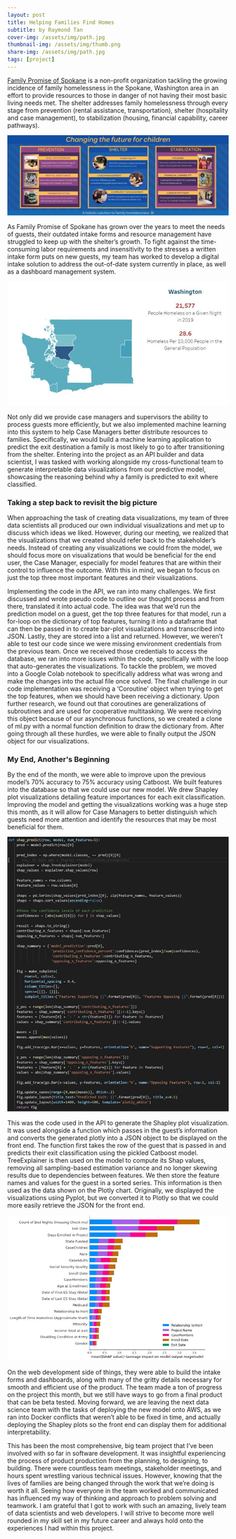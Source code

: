 ```yaml
---
layout: post
title: Helping Families Find Homes
subtitle: by Raymond Tan
cover-img: /assets/img/path.jpg
thumbnail-img: /assets/img/thumb.png
share-img: /assets/img/path.jpg
tags: [project]
---
```


[Family Promise of Spokane](https://www.familypromiseofspokane.org/) is a non-profit organization tackling the growing incidence of family homelessness in the Spokane, Washington area in an effort to provide resources to those in danger of not having their most basic living needs met. The shelter addresses family homelessness through every stage from prevention (rental assistance, transportation), shelter (hospitality and case management), to stabilization (housing, financial capability, career pathways).

![Resources](/assets/img/Prevention_shelter_stabilization-1.jpg)

As Family Promise of Spokane has grown over the years to meet the needs of guests, their outdated intake forms and resource management have struggled to keep up with the shelter’s growth. To fight against the time-consuming labor requirements and insensitivity to the stresses a written intake form puts on new guests, my team has worked to develop a digital intake solution to address the out-of-date system currently in place, as well as a dashboard management system.

![Washington Homelessness](/assets/img/Washington_Homelessness_Stat.JPG)

Not only did we provide case managers and supervisors the ability to process guests more efficiently, but we also implemented machine learning into this system to help Case Managers better distribute resources to families. Specifically, we would build a machine learning application to predict the exit destination a family is most likely to go to after transitioning from the shelter. Entering into the project as an API builder and data scientist, I was tasked with working alongside my cross-functional team to generate interpretable data visualizations from our predictive model, showcasing the reasoning behind why a family is predicted to exit where classified.


### Taking a step back to revisit the big picture

When approaching the task of creating data visualizations, my team of three data scientists all produced our own individual visualizations and met up to discuss which ideas we liked. However, during our meeting, we realized that the visualizations that we created should refer back to the stakeholder’s needs. Instead of creating any visualizations we could from the model, we should focus more on visualizations that would be beneficial for the end user, the Case Manager, especially for model features that are within their control to influence the outcome. With this in mind, we began to focus on just the top three most important features and their visualizations.

Implementing the code in the API, we ran into many challenges. We first discussed and wrote pseudo code to outline our thought process and from there, translated it into actual code. The idea was that we’d run the prediction model on a guest, get the top three features for that model, run a for-loop on the dictionary of top features, turning it into a dataframe that can then be passed in to create bar-plot visualizations and transcribed into JSON. Lastly, they are stored into a list and returned. However, we weren’t able to test our code since we were missing environment credentials from the previous team. Once we received those credentials to access the database, we ran into more issues within the code, specifically with the loop that auto-generates the visualizations. To tackle the problem, we moved into a Google Colab notebook to specifically address what was wrong and make the changes into the actual file once solved. The final challenge in our code implementation was receiving a ‘Coroutine’ object when trying to get the top features, when we should have been receiving a dictionary. Upon further research, we found out that coroutines are generalizations of subroutines and are used for cooperative multitasking. We were receiving this object because of our asynchronous functions, so we created a clone of ml.py with a normal function definition to draw the dictionary from. After going through all these hurdles, we were able to finally output the JSON object for our visualizations.


### My End, Another's Beginning
By the end of the month, we were able to improve upon the previous model’s 70% accuracy to 75% accuracy using Catboost. We built features into the database so that we could use our new model. We drew Shapley plot visualizations detailing feature importances for each exit classification. Improving the model and getting the visualizations working was a huge step this month, as it will allow for Case Managers to better distinguish which guests need more attention and identify the resources that may be most beneficial for them.

![Shapley API Code](/assets/img/shapcode1.jpg)

This was the code used in the API to generate the Shapley plot visualization. It was used alongside a function which passes in the guest’s information and converts the generated plotly into a JSON object to be displayed on the front end. The function first takes the row of the guest that is passed in and predicts their exit classification using the pickled Catboost model. TreeExplainer is then used on the model to compute its Shap values, removing all sampling-based estimation variance and no longer skewing results due to dependencies between features. We then store the feature names and values for the guest in a sorted series. This information is then used as the data shown on the Plotly chart. Originally, we displayed the visualizations using Pyplot, but we converted it to Plotly so that we could more easily retrieve the JSON for the front end.

![Shapley Visualization](/assets/img/Shap.jpg)

On the web development side of things, they were able to build the intake forms and dashboards, along with many of the gritty details necessary for smooth and efficient use of the product. The team made a ton of progress on the project this month, but we still have ways to go from a final product that can be beta tested. Moving forward, we are leaving the next data science team with the tasks of deploying the new model onto AWS, as we ran into Docker conflicts that weren’t able to be fixed in time, and actually deploying the Shapley plots so the front end can display them for additional interpretability.

This has been the most comprehensive, big team project that I’ve been involved with so far in software development. It was insightful experiencing the process of product production from the planning, to designing, to building. There were countless team meetings, stakeholder meetings, and hours spent wrestling various technical issues. However, knowing that the lives of families are being changed through the work that we’re doing is worth it all. Seeing how everyone in the team worked and communicated has influenced my way of thinking and approach to problem solving and teamwork. I am grateful that I got to work with such an amazing, lively team of data scientists and web developers. I will strive to become more well rounded in my skill set in my future career and always hold onto the experiences I had within this project.


